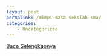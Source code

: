 ```yaml
---
layout: post
permalink: /mimpi-masa-sekolah-sma/
categories:
    - Uncategorized
---
```


[Baca Selengkapnya](/10)